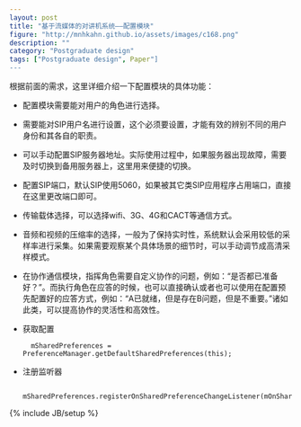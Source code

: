 ```yaml
---
layout: post
title: "基于流媒体的对讲机系统——配置模块"
figure: "http://mnhkahn.github.io/assets/images/c168.png"
description: ""
category: "Postgraduate design"
tags: ["Postgraduate design", Paper"]
---
```


根据前面的需求，这里详细介绍一下配置模块的具体功能：

+ 配置模块需要能对用户的角色进行选择。
+ 需要能对SIP用户名进行设置，这个必须要设置，才能有效的辨别不同的用户身份和其各自的职责。
+ 可以手动配置SIP服务器地址。实际使用过程中，如果服务器出现故障，需要及时切换到备用服务器上，这里用来便捷的切换。
+ 配置SIP端口，默认SIP使用5060，如果被其它类SIP应用程序占用端口，直接在这里更改端口即可。
+ 传输载体选择，可以选择wifi、3G、4G和CACT等通信方式。
+ 音频和视频的压缩率的选择，一般为了保持实时性，系统默认会采用较低的采样率进行采集。如果需要观察某个具体场景的细节时，可以手动调节成高清采样模式。
+ 在协作通信模块，指挥角色需要自定义协作的问题，例如：“是否都已准备好？”。而执行角色在应答的时候，也可以直接确认或者也可以使用在配置预先配置好的应答方式，例如：“A已就绪，但是存在B问题，但是不重要。”诸如此类，可以提高协作的灵活性和高效性。

+ 获取配置

		mSharedPreferences = PreferenceManager.getDefaultSharedPreferences(this);
        
+ 注册监听器

		mSharedPreferences.registerOnSharedPreferenceChangeListener(mOnSharedPreferenceChangeListener);

{% include JB/setup %}